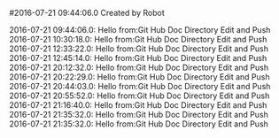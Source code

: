 #2016-07-21 09:44:06.0 Created by Robot

2016-07-21 09:44:06.0: Hello from:Git Hub Doc Directory Edit and Push
2016-07-21 10:30:18.0: Hello from:Git Hub Doc Directory Edit and Push
2016-07-21 12:33:22.0: Hello from:Git Hub Doc Directory Edit and Push
2016-07-21 12:45:14.0: Hello from:Git Hub Doc Directory Edit and Push
2016-07-21 20:12:32.0: Hello from:Git Hub Doc Directory Edit and Push
2016-07-21 20:22:29.0: Hello from:Git Hub Doc Directory Edit and Push
2016-07-21 20:44:03.0: Hello from:Git Hub Doc Directory Edit and Push
2016-07-21 20:55:52.0: Hello from:Git Hub Doc Directory Edit and Push
2016-07-21 21:16:40.0: Hello from:Git Hub Doc Directory Edit and Push
2016-07-21 21:35:32.0: Hello from:Git Hub Doc Directory Edit and Push
2016-07-21 21:35:32.0: Hello from:Git Hub Doc Directory Edit and Push